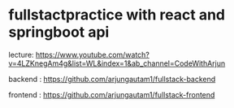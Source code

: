 # fullstactpractice with react and springboot api

lecture: https://www.youtube.com/watch?v=4LZKnegAm4g&list=WL&index=1&ab_channel=CodeWithArjun

backend : https://github.com/arjungautam1/fullstack-backend

frontend : https://github.com/arjungautam1/fullstack-frontend
